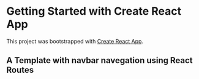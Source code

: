 # Getting Started with Create React App

This project was bootstrapped with [Create React App](https://github.com/facebook/create-react-app).

## A Template with navbar navegation using React Routes
